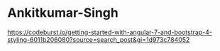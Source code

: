 # Ankitkumar-Singh
https://codeburst.io/getting-started-with-angular-7-and-bootstrap-4-styling-6011b206080?source=search_post&gi=1d973c784052

